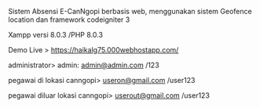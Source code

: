 Sistem Absensi E-CanNgopi berbasis web, menggunakan sistem Geofence location dan framework codeigniter 3


Xampp versi 8.0.3 /PHP 8.0.3

Demo Live > https://haikalg75.000webhostapp.com/

administrator> admin: admin@admin.com /123

pegawai di lokasi canngopi> useron@gmail.com /user123

pegawai diluar lokasi canngopi> userout@gmail.com /user123
